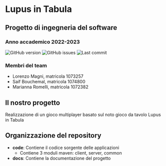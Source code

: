# Lupus in Tabula
## Progetto di ingegneria del software
### Anno accademico 2022-2023
![GitHub version](https://img.shields.io/badge/snapshot-0.0.1-blue)
![GitHub issues](https://img.shields.io/github/issues/LoreSchaeffer/LupusInTabula-SoftEng)
![Last commit](https://img.shields.io/github/last-commit/LoreSchaeffer/LupusInTabula-SoftEng)


### Membri del team
- Lorenzo Magni, matricola 1073257 <br>
- Saif Bouchemal, matricola 1074800 <br>
- Marianna Romelli, matricola 1072382 <br>

## Il nostro progetto
Realizzazione di un gioco multiplayer basato sul noto gioco da tavolo Lupus in Tabula

## Organizzazione del repository
- __code__: Contiene il codice sorgente delle applicazioni
  + Contiene 3 moduli maven: client, server, common
- __docs__: Contiene la documentazione del progetto
